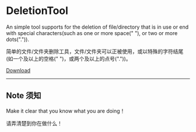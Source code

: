 # DeletionTool
An simple tool supports for the deletion of file/directory that is in use or end with special characters(such as one or more space(" "), or two or more dots(".")).

简单的文件/文件夹删除工具，文件/文件夹可以正被使用，或以特殊的字符结尾(如一个及以上的空格(" ")，或两个及以上的点号("."))。

[Download](https://github.com/differentrain/DeletionTool/raw/master/release/DeletionTool.zip)

* * *
## Note 须知

Make it clear that you know what you are doing！

请弄清楚到你在做什么！
